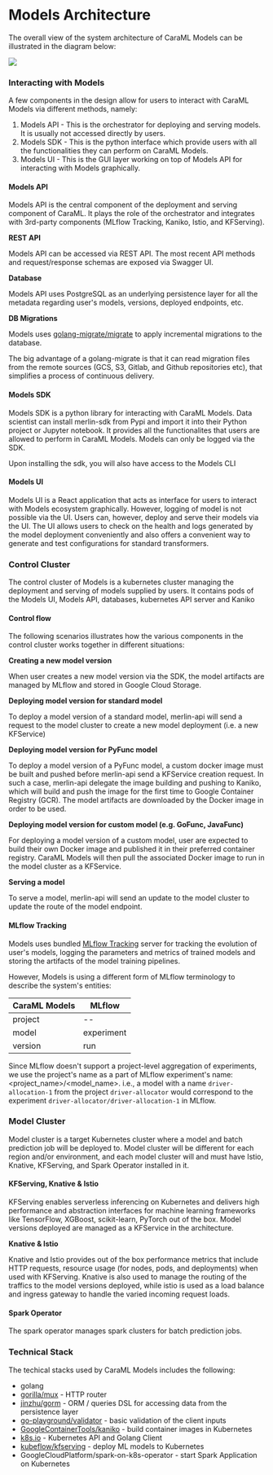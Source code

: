 # Models Architecture

The overall view of the system architecture of CaraML Models can be illustrated in the diagram below:

![](../../.gitbook/assets/merlin\_architecture.svg)

### Interacting with Models

A few components in the design allow for users to interact with CaraML Models via different methods, namely:

1. Models API - This is the orchestrator for deploying and serving models. It is usually not accessed directly by users.
2. Models SDK - This is the python interface which provide users with all the functionalities they can perform on CaraML Models.
3. Models UI - This is the GUI layer working on top of Models API for interacting with Models graphically.

#### Models API

Models API is the central component of the deployment and serving component of CaraML. It plays the role of the orchestrator and integrates with 3rd-party components (MLflow Tracking, Kaniko, Istio, and KFServing).

**REST API**

Models API can be accessed via REST API. The most recent API methods and request/response schemas are exposed via Swagger UI.

**Database**

Models API uses PostgreSQL as an underlying persistence layer for all the metadata regarding user's models, versions, deployed endpoints, etc.

**DB Migrations**

Models uses [golang-migrate/migrate](https://github.com/golang-migrate/migrate) to apply incremental migrations to the database.

The big advantage of a golang-migrate is that it can read migration files from the remote sources (GCS, S3, Gitlab, and Github repositories etc), that simplifies a process of continuous delivery.

#### Models SDK

Models SDK is a python library for interacting with CaraML Models. Data scientist can install merlin-sdk from Pypi and import it into their Python project or Jupyter notebook. It provides all the functionalites that users are allowed to perform in CaraML Models. Models can only be logged via the SDK.

Upon installing the sdk, you will also have access to the Models CLI

#### Models UI

Models UI is a React application that acts as interface for users to interact with Models ecosystem graphically. However, logging of model is not possible via the UI. Users can, however, deploy and serve their models via the UI. The UI allows users to check on the health and logs generated by the model deployment conveniently and also offers a convenient way to generate and test configurations for standard transformers.

### Control Cluster

The control cluster of Models is a kubernetes cluster managing the deployment and serving of models supplied by users. It contains pods of the Models UI, Models API, databases, kubernetes API server and Kaniko

#### Control flow

The following scenarios illustrates how the various components in the control cluster works together in different situations:

**Creating a new model version**

When user creates a new model version via the SDK, the model artifacts are managed by MLflow and stored in Google Cloud Storage.

**Deploying model version for standard model**

To deploy a model version of a standard model, merlin-api will send a request to the model cluster to create a new model deployment (i.e. a new KFService)

**Deploying model version for PyFunc model**

To deploy a model version of a PyFunc model, a custom docker image must be built and pushed before merlin-api send a KFService creation request. In such a case, merlin-api delegate the image building and pushing to Kaniko, which will build and push the image for the first time to Google Container Registry (GCR). The model artifacts are downloaded by the Docker image in order to be used.

**Deploying model version for custom model (e.g. GoFunc, JavaFunc)**

For deploying a model version of a custom model, user are expected to build their own Docker image and published it in their preferred container registry. CaraML Models will then pull the associated Docker image to run in the model cluster as a KFService.

**Serving a model**

To serve a model, merlin-api will send an update to the model cluster to update the route of the model endpoint.

#### MLflow Tracking

Models uses bundled [MLflow Tracking](https://www.mlflow.org/docs/latest/tracking.html) server for tracking the evolution of user's models, logging the parameters and metrics of trained models and storing the artifacts of the model training pipelines.

However, Models is using a different form of MLflow terminology to describe the system's entities:

| CaraML Models | MLflow     |
| ------------- | ---------- |
| project       | --         |
| model         | experiment |
| version       | run        |

Since MLflow doesn't support a project-level aggregation of experiments, we use the project's name as a part of MLflow experiment's name: \<project\_name>/\<model\_name>. i.e., a model with a name `driver-allocation-1` from the project `driver-allocator` would correspond to the experiment `driver-allocator/driver-allocation-1` in MLflow.

### Model Cluster

Model cluster is a target Kubernetes cluster where a model and batch prediction job will be deployed to. Model cluster will be different for each region and/or environment, and each model cluster will and must have Istio, Knative, KFServing, and Spark Operator installed in it.

#### KFServing, Knative & Istio

KFServing enables serverless inferencing on Kubernetes and delivers high performance and abstraction interfaces for machine learning frameworks like TensorFlow, XGBoost, scikit-learn, PyTorch out of the box. Model versions deployed are managed as a KFService in the architecture.

**Knative & Istio**

Knative and Istio provides out of the box performance metrics that include HTTP requests, resource usage (for nodes, pods, and deployments) when used with KFServing. Knative is also used to manage the routing of the traffics to the model versions deployed, while istio is used as a load balance and ingress gateway to handle the varied incoming request loads.

#### Spark Operator

The spark operator manages spark clusters for batch prediction jobs.

### Technical Stack

The techical stacks used by CaraML Models includes the following:

* golang
* [gorilla/mux](https://github.com/gorilla/mux) - HTTP router
* [jinzhu/gorm](http://github.com/jinzhu/gorm) - ORM / queries DSL for accessing data from the persistence layer
* [go-playground/validator](https://github.com/go-playground/validator) - basic validation of the client inputs
* [GoogleContainerTools/kaniko](https://github.com/GoogleContainerTools/kaniko) - build container images in Kubernetes
* [k8s.io](http://k8s.io/api) - Kubernetes API and Golang Client
* [kubeflow/kfserving](http://github.com/kubeflow/kfserving) - deploy ML models to Kubernetes
* GoogleCloudPlatform/spark-on-k8s-operator - start Spark Application on Kubernetes
